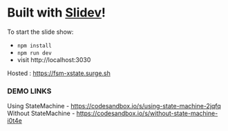# Built with [Slidev](https://github.com/slidevjs/slidev)!

To start the slide show:

- `npm install`
- `npm run dev`
- visit http://localhost:3030

Hosted : https://fsm-xstate.surge.sh


### DEMO LINKS

Using StateMachine - https://codesandbox.io/s/using-state-machine-2jqfq
Without StateMachine - https://codesandbox.io/s/without-state-machine-i0t4e